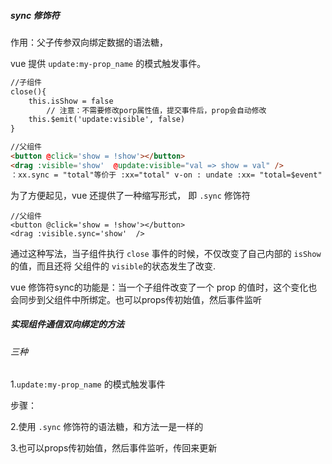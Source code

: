 ##### sync 修饰符

作用：父子传参双向绑定数据的语法糖，

vue 提供 `update:my-prop_name` 的模式触发事件。

```html
//子组件
close(){
    this.isShow = false
		// 注意：不需要修改porp属性值，提交事件后，prop会自动修改
    this.$emit('update:visible', false)
}

//父组件
<button @click='show = !show'></button>
<drag :visible='show'  @update:visible="val => show = val" />
：xx.sync = "total"等价于 :xx="total" v-on : undate :xx= "total=$event"

```

为了方便起见，vue 还提供了一种缩写形式， 即 `.sync` 修饰符

```
//父组件
<button @click='show = !show'></button>
<drag :visible.sync='show'  />

```

通过这种写法，当子组件执行 `close` 事件的时候，不仅改变了自己内部的 `isShow` 的值，而且还将 父组件的 `visible`的状态发生了改变.

vue 修饰符sync的功能是：当一个子组件改变了一个 prop 的值时，这个变化也会同步到父组件中所绑定。也可以props传初始值，然后事件监听

##### 实现组件通信双向绑定的方法

###### 三种

1.`update:my-prop_name` 的模式触发事件

步骤：



2.使用 `.sync` 修饰符的语法糖，和方法一是一样的

3.也可以props传初始值，然后事件监听，传回来更新